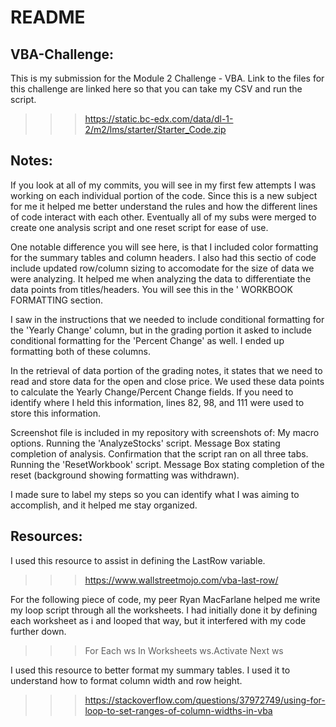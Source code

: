 # README

## VBA-Challenge:

This is my submission for the Module 2 Challenge - VBA. 
Link to the files for this challenge are linked here so that you can take my CSV and run the script. 
  >>> https://static.bc-edx.com/data/dl-1-2/m2/lms/starter/Starter_Code.zip

## Notes: 

If you look at all of my commits, you will see in my first few attempts I was working on each individual portion of the code. Since this is a new subject for me it helped me better understand the rules and how the different lines of code interact with each other. Eventually all of my subs were merged to create one analysis script and one reset script for ease of use. 

One notable difference you will see here, is that I included color formatting for the summary tables and column headers. I also had this sectio of code include updated row/column sizing to accomodate for the size of data we were analyzing. It helped me when analyzing the data to differentiate the data points from titles/headers. You will see this in the ' WORKBOOK FORMATTING section. 

I saw in the instructions that we needed to include conditional formatting for the 'Yearly Change' column, but in the grading portion it asked to include conditional formatting for the 'Percent Change' as well. I ended up formatting both of these columns. 

In the retrieval of data portion of the grading notes, it states that we need to read and store data for the open and close price. We used these data points to calculate the Yearly Change/Percent Change fields. If you need to identify where I held this information, lines 82, 98, and 111 were used to store this information. 

Screenshot file is included in my repository with screenshots of: 
  My macro options.
  Running the 'AnalyzeStocks' script.
  Message Box stating completion of analysis.
  Confirmation that the script ran on all three tabs.
  Running the 'ResetWorkbook' script.
  Message Box stating completion of the reset (background showing formatting was withdrawn).

I made sure to label my steps so you can identify what I was aiming to accomplish, and it helped me stay organized. 

## Resources: 

I used this resource to assist in defining the LastRow variable. 
  >>> https://www.wallstreetmojo.com/vba-last-row/

For the following piece of code, my peer Ryan MacFarlane helped me write my loop script through all the worksheets. I had initially done it by defining each worksheet as i and looped that way, but it interfered with my code further down. 
  >>> For Each ws In Worksheets
        ws.Activate
      Next ws

I used this resource to better format my summary tables. I used it to understand how to format column width and row height. 
  >>> https://stackoverflow.com/questions/37972749/using-for-loop-to-set-ranges-of-column-widths-in-vba
